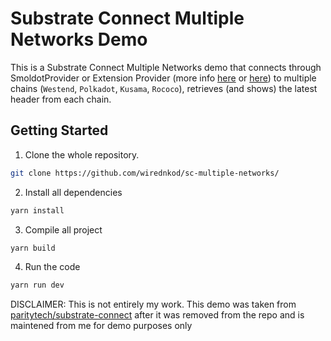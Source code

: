 # Substrate Connect Multiple Networks Demo

This is a Substrate Connect Multiple Networks demo that connects through SmoldotProvider or Extension Provider (more info [here](https://github.com/paritytech/substrate-connect) or [here](https://paritytech.github.io/substrate-connect/)) to multiple chains (`Westend`, `Polkadot`, `Kusama`, `Rococo`), retrieves (and shows) the latest header from each chain.

## Getting Started

1. Clone the whole repository.

```bash
git clone https://github.com/wirednkod/sc-multiple-networks/
```

2. Install all dependencies

```bash
yarn install
```

3. Compile all project

```bash
yarn build
```

4. Run the code

```bash
yarn run dev
```

DISCLAIMER: This is not entirely my work. This demo was taken from [paritytech/substrate-connect](https://github.com/paritytech/substrate-connect) after it was removed from the repo and is maintened from me for demo purposes only
